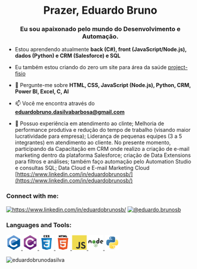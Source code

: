 <h1 align="center">Prazer, Eduardo Bruno</h1>
<h3 align="center">Eu sou apaixonado pelo mundo do Desenvolvimento e Automação.</h3>

- Estou aprendendo atualmente **back (C#), front (JavaScript/Node.js), dados (Python) e CRM (Salesforce) e SQL**

- Eu também estou criando do zero um site para área da saúde [project-fisio](https://eduardobrunodasilva.github.io/project-fisio/)

- 💬 Pergunte-me sobre **HTML, CSS, JavaScript (Node.js), Python, CRM, Power BI, Excel, C, AI**

- 📫 Você me encontra através do **eduardobruno.dasilvabarbosa@gmail.com**

- 📄 Possuo experiência em atendimento ao clinte; Melhoria de performance produtiva e redução do tempo de trabalho (visando maior lucratividade para empresa); Liderança de pequenas equipes (3 a 5 integrantes) em atendimento ao cliente. No presente momento, participando da Capacitação em CRM onde realizo a criação de e-mail marketing dentro da plataforma Salesforce; criação de Data Extensions para filtros e análises; também faço automação pelo Automation Studio e consultas SQL; Data Cloud e E-mail Marketing Cloud [https://www.linkedin.com/in/eduardobrunosb/](https://www.linkedin.com/in/eduardobrunosb/)

<h3 align="left">Connect with me:</h3>
<p align="left">
<a href="https://linkedin.com/in/https://www.linkedin.com/in/eduardobrunosb/" target="blank"><img align="center" src="https://raw.githubusercontent.com/rahuldkjain/github-profile-readme-generator/master/src/images/icons/Social/linked-in-alt.svg" alt="https://www.linkedin.com/in/eduardobrunosb/" height="30" width="40" /></a>
<a href="https://instagram.com/@eduardo.brunosb" target="blank"><img align="center" src="https://raw.githubusercontent.com/rahuldkjain/github-profile-readme-generator/master/src/images/icons/Social/instagram.svg" alt="@eduardo.brunosb" height="30" width="40" /></a>
</p>

<h3 align="left">Languages and Tools:</h3>
<p align="left"> <a href="https://www.cprogramming.com/" target="_blank" rel="noreferrer"> <img src="https://raw.githubusercontent.com/devicons/devicon/master/icons/c/c-original.svg" alt="c" width="40" height="40"/> </a> <a href="https://www.w3schools.com/cs/" target="_blank" rel="noreferrer"> <img src="https://raw.githubusercontent.com/devicons/devicon/master/icons/csharp/csharp-original.svg" alt="csharp" width="40" height="40"/> </a> <a href="https://www.w3schools.com/css/" target="_blank" rel="noreferrer"> <img src="https://raw.githubusercontent.com/devicons/devicon/master/icons/css3/css3-original-wordmark.svg" alt="css3" width="40" height="40"/> </a> <a href="https://www.w3.org/html/" target="_blank" rel="noreferrer"> <img src="https://raw.githubusercontent.com/devicons/devicon/master/icons/html5/html5-original-wordmark.svg" alt="html5" width="40" height="40"/> </a> <a href="https://developer.mozilla.org/en-US/docs/Web/JavaScript" target="_blank" rel="noreferrer"> <img src="https://raw.githubusercontent.com/devicons/devicon/master/icons/javascript/javascript-original.svg" alt="javascript" width="40" height="40"/> </a> <a href="https://nodejs.org" target="_blank" rel="noreferrer"> <img src="https://raw.githubusercontent.com/devicons/devicon/master/icons/nodejs/nodejs-original-wordmark.svg" alt="nodejs" width="40" height="40"/> </a> <a href="https://www.python.org" target="_blank" rel="noreferrer"> <img src="https://raw.githubusercontent.com/devicons/devicon/master/icons/python/python-original.svg" alt="python" width="40" height="40"/> </a> </p>

<p><img align="center" src="https://github-readme-stats.vercel.app/api/top-langs?username=eduardobrunodasilva&show_icons=true&locale=en&layout=compact" alt="eduardobrunodasilva" /></p>
